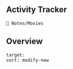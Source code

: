## Activity Tracker
```ActivityHistory
🌿 Notes/Movies
```

## Overview
```folderv
target: 
sort: modify-new
```